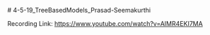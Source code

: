 
\# 4-5-19_TreeBasedModels_Prasad-Seemakurthi

Recording Link: https://www.youtube.com/watch?v=AIMR4EKI7MA